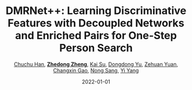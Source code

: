 ---
title: "DMRNet++: Learning Discriminative Features with Decoupled Networks and Enriched Pairs for One-Step Person Search"
collection: publications
permalink: /publication/DMRNet-L2022
date: 2022-01-01
doi: 
keywords: 
venue: 'IEEE Transactions on Pattern Analysis &amp; Machine Intelligence'
paperurl: 'https://zdzheng.xyz/files/Han_TPAMI22.pdf'
author: '<a href="https://zdzheng.xyz/authors/Chuchu-Han" class="author">Chuchu Han</a>, <strong><a href="https://zdzheng.xyz/authors/Zhedong-Zheng" class="author">Zhedong Zheng</a></strong>, <a href="https://zdzheng.xyz/authors/Kai-Su" class="author">Kai Su</a>, <a href="https://zdzheng.xyz/authors/Dongdong-Yu" class="author">Dongdong Yu</a>, <a href="https://zdzheng.xyz/authors/Zehuan-Yuan" class="author">Zehuan Yuan</a>, <a href="https://zdzheng.xyz/authors/Changxin-Gao" class="author">Changxin Gao</a>, <a href="https://zdzheng.xyz/authors/Nong-Sang" class="author">Nong Sang</a>, <a href="https://zdzheng.xyz/authors/Yi-Yang" class="author">Yi Yang</a>'
sqlauthor: 'Chuchu-Han, Zhedong-Zheng, Kai-Su, Dongdong-Yu, Zehuan-Yuan, Changxin-Gao, Nong-Sang, Yi-Yang, '
citation: ' Chuchu Han,  Zhedong Zheng,  Kai Su,  Dongdong Yu,  Zehuan Yuan,  Changxin Gao,  Nong Sang,  Yi Yang, &quot;DMRNet++: Learning Discriminative Features with Decoupled Networks and Enriched Pairs for One-Step Person Search.&quot; IEEE Transactions on Pattern Analysis &amp;amp; Machine Intelligence, 2022.'
pub_year: '2022'
bib: >
    @article{han2022dmrnet++,<br>author = "Han, Chuchu and Zheng, Zhedong and Su, Kai and Yu, Dongdong and Yuan, Zehuan and Gao, Changxin and Sang, Nong and Yang, Yi",<br>title = "DMRNet++: Learning Discriminative Features with Decoupled Networks and Enriched Pairs for One-Step Person Search",<br>journal = "IEEE Transactions on Pattern Analysis \\& Machine Intelligence",<br>number = "01",<br>pages = "1--18",<br>year = "2022",<br>url = "https://zdzheng.xyz/files/Han\_TPAMI22.pdf",<br>publisher = "IEEE Computer Society"
    }

---